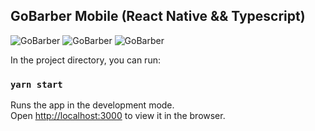 ## GoBarber Mobile (React Native && Typescript)

<img src="https://github.com/vbeloti/gobarber-mobile/blob/master/.github/gobarber-1.jpg?raw=true" alt="GoBarber" />
<img src="https://github.com/vbeloti/gobarber-mobile/blob/master/.github/gobarber-2.jpg?raw=true" alt="GoBarber" />
<img src="https://github.com/vbeloti/gobarber-mobile/blob/master/.github/gobarber-3.jpg?raw=true" alt="GoBarber" />

In the project directory, you can run:

### `yarn start`

Runs the app in the development mode.<br />
Open [http://localhost:3000](http://localhost:3000) to view it in the browser.
